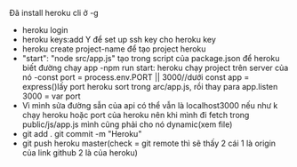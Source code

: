 Đã install heroku cli ở -g
- heroku login
- heroku keys:add Y để set up ssh key cho heroku key
- heroku create project-name để tạo project heroku
- "start": "node src/app.js" tạo trong script của package.json để heroku biết đường chạy app
-npm run start: heroku chạy project trên server của nó
-const port = process.env.PORT || 3000//dưới const app = express()lấy port heroku sort trong arc/app.js, rồi thay para app.listen 3000 = var port
- Vì mình sửa đường sẫn của api có thể vẫn là localhost3000 nếu như k chạy heroku hoặc port của heroku nên khi mình đi fetch trong public/js/app.js mình cũng phải cho nó dynamic(xem file)
- git add .
git commit -m "Heroku"
- git push heroku master(check = git remote thì sẽ thấy 2 cái 1 là origin của link github 2 là của heroku)



